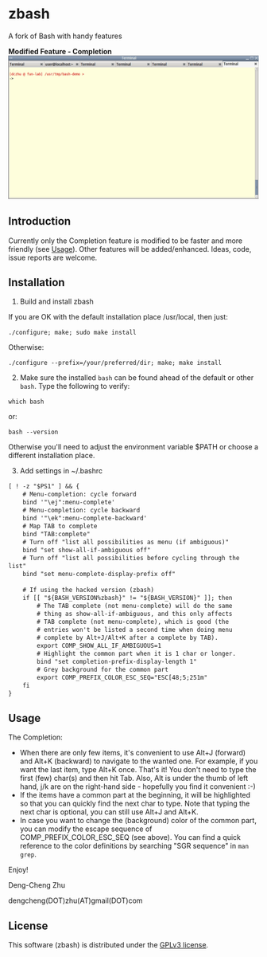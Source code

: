 # zbash
A fork of Bash with handy features

**Modified Feature - Completion**
![Completion](/res/zbash-completion.gif)

## Introduction
Currently only the Completion feature is modified to be faster and more friendly (see [Usage](#usage)). Other features will be added/enhanced. Ideas, code, issue reports are welcome.

## Installation
1. Build and install zbash

If you are OK with the default installation place /usr/local, then just:
```shell
./configure; make; sudo make install
```

Otherwise:
```shell
./configure --prefix=/your/preferred/dir; make; make install
```

2. Make sure the installed `bash` can be found ahead of the default or other `bash`. Type the following to verify:

```shell
which bash
```
or:
```shell
bash --version
```
Otherwise you'll need to adjust the environment variable $PATH or choose a different installation place.

3. Add settings in ~/.bashrc

```shell
[ ! -z "$PS1" ] && {
	# Menu-completion: cycle forward
	bind '"\ej":menu-complete'
	# Menu-completion: cycle backward
	bind '"\ek":menu-complete-backward'
	# Map TAB to complete
	bind "TAB:complete"
	# Turn off "list all possibilities as menu (if ambiguous)"
	bind "set show-all-if-ambiguous off"
	# Turn off "list all possibilities before cycling through the list"
	bind "set menu-complete-display-prefix off"

	# If using the hacked version (zbash)
	if [[ "${BASH_VERSION%zbash}" != "${BASH_VERSION}" ]]; then
		# The TAB complete (not menu-complete) will do the same
		# thing as show-all-if-ambiguous, and this only affects
		# TAB complete (not menu-complete), which is good (the
		# entries won't be listed a second time when doing menu
		# complete by Alt+J/Alt+K after a complete by TAB).
		export COMP_SHOW_ALL_IF_AMBIGUOUS=1
		# Highlight the common part when it is 1 char or longer.
		bind "set completion-prefix-display-length 1"
		# Grey background for the common part
		export COMP_PREFIX_COLOR_ESC_SEQ="ESC[48;5;251m"
	fi
}
```

## Usage
The Completion:
* When there are only few items, it's convenient to use Alt+J (forward) and Alt+K (backward) to navigate to the wanted one. For example, if you want the last item, type Alt+K once. That's it! You don't need to type the first (few) char(s) and then hit Tab. Also, Alt is under the thumb of left hand, j/k are on the right-hand side - hopefully you find it convenient :-)
* If the items have a common part at the beginning, it will be highlighted so that you can quickly find the next char to type. Note that typing the next char is optional, you can still use Alt+J and Alt+K.
* In case you want to change the (background) color of the common part, you can modify the escape sequence of COMP\_PREFIX\_COLOR\_ESC\_SEQ (see above). You can find a quick reference to the color definitions by searching "SGR sequence" in `man grep`.

Enjoy!

Deng-Cheng Zhu

dengcheng(DOT)zhu(AT)gmail(DOT)com

## License
This software (zbash) is distributed under the [GPLv3 license](/LICENSE).
